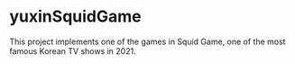 # yuxinSquidGame
This project implements one of the games in Squid Game, one of the most famous Korean TV shows in 2021. 
